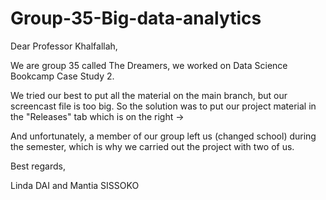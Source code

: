 # Group-35-Big-data-analytics
Dear Professor Khalfallah,

We are group 35 called The Dreamers, we worked on Data Science Bookcamp Case Study 2.

We tried our best to put all the material on the main branch, but our screencast file is too big. So the solution was to put our project material in the "Releases" tab which is on the right →

And unfortunately, a member of our group left us (changed school) during the semester, which is why we carried out the project with two of us.

Best regards,

Linda DAI and Mantia SISSOKO
